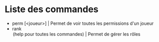 # Liste des commandes
- perm \[\<joueur>] | Permet de voir toutes les permissions d'un joueur
- rank <option> (help pour toutes les commandes) | Permet de gérer les rôles


